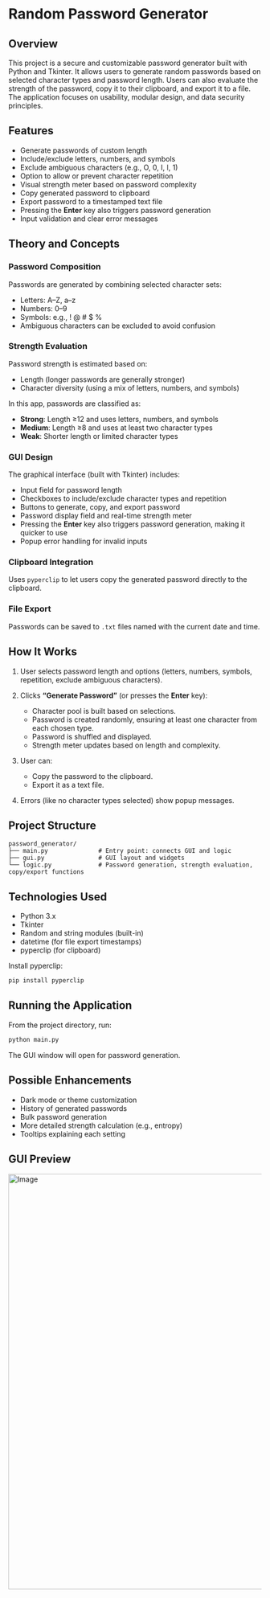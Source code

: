 # Random Password Generator

## Overview

This project is a secure and customizable password generator built with Python and Tkinter. It allows users to generate random passwords based on selected character types and password length. Users can also evaluate the strength of the password, copy it to their clipboard, and export it to a file. The application focuses on usability, modular design, and data security principles.


## Features

* Generate passwords of custom length
* Include/exclude letters, numbers, and symbols
* Exclude ambiguous characters (e.g., O, 0, I, l, 1)
* Option to allow or prevent character repetition
* Visual strength meter based on password complexity
* Copy generated password to clipboard
* Export password to a timestamped text file
* Pressing the **Enter** key also triggers password generation
* Input validation and clear error messages


## Theory and Concepts

### Password Composition

Passwords are generated by combining selected character sets:

* Letters: A–Z, a–z
* Numbers: 0–9
* Symbols: e.g., ! @ # \$ %
* Ambiguous characters can be excluded to avoid confusion

### Strength Evaluation

Password strength is estimated based on:

* Length (longer passwords are generally stronger)
* Character diversity (using a mix of letters, numbers, and symbols)

In this app, passwords are classified as:

* **Strong**: Length ≥12 and uses letters, numbers, and symbols
* **Medium**: Length ≥8 and uses at least two character types
* **Weak**: Shorter length or limited character types

### GUI Design

The graphical interface (built with Tkinter) includes:

* Input field for password length
* Checkboxes to include/exclude character types and repetition
* Buttons to generate, copy, and export password
* Password display field and real-time strength meter
* Pressing the **Enter** key also triggers password generation, making it quicker to use
* Popup error handling for invalid inputs

### Clipboard Integration

Uses `pyperclip` to let users copy the generated password directly to the clipboard.

### File Export

Passwords can be saved to `.txt` files named with the current date and time.


## How It Works

1. User selects password length and options (letters, numbers, symbols, repetition, exclude ambiguous characters).
   
2. Clicks **“Generate Password”** (or presses the **Enter** key):
   * Character pool is built based on selections.
   * Password is created randomly, ensuring at least one character from each chosen type.
   * Password is shuffled and displayed.
   * Strength meter updates based on length and complexity.
    
3. User can:
   * Copy the password to the clipboard.
   * Export it as a text file.

4. Errors (like no character types selected) show popup messages.


## Project Structure

```
password_generator/
├── main.py              # Entry point: connects GUI and logic
├── gui.py               # GUI layout and widgets
└── logic.py             # Password generation, strength evaluation, copy/export functions

```


## Technologies Used

* Python 3.x
* Tkinter
* Random and string modules (built-in)
* datetime (for file export timestamps)
* pyperclip (for clipboard)

Install pyperclip:

```bash
pip install pyperclip
```


## Running the Application

From the project directory, run:

```bash
python main.py
```

The GUI window will open for password generation.


## Possible Enhancements

* Dark mode or theme customization
* History of generated passwords
* Bulk password generation
* More detailed strength calculation (e.g., entropy)
* Tooltips explaining each setting


## GUI Preview

<img width="592" height="827" alt="Image" src="https://github.com/user-attachments/assets/f7d17087-30ef-4cd3-99d4-a791c6c6d79d" />
